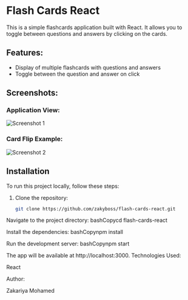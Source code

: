 # Flash Cards React

This is a simple flashcards application built with React. It allows you to toggle between questions and answers by clicking on the cards.

## Features:
- Display of multiple flashcards with questions and answers
- Toggle between the question and answer on click

## Screenshots:

### Application View:
![Screenshot 1](https://github.com/zakyboss/flash-cards-react/blob/main/flash-cards/public/Screenshot1.png)

### Card Flip Example:
![Screenshot 2](https://github.com/zakyboss/flash-cards-react/blob/main/flash-cards/public/Screenshot2.png)

## Installation

To run this project locally, follow these steps:

1. Clone the repository:
   ```bash
   git clone https://github.com/zakyboss/flash-cards-react.git

Navigate to the project directory:
bashCopycd flash-cards-react

Install the dependencies:
bashCopynpm install

Run the development server:
bashCopynpm start


The app will be available at http://localhost:3000.
Technologies Used:

React

Author:

Zakariya Mohamed

